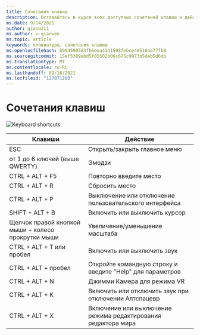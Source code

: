 ```yaml
---
title: Сочетания клавиш
description: Оставайтесь в курсе всех доступных сочетаний клавиш и действий, поддерживаемых приложением Алтспацевр.
ms.date: 9/14/2021
author: qianw211
ms.author: v-qianwen
ms.topic: article
keywords: клавиатура, сочетания клавиш
ms.openlocfilehash: b994590583fb6eea4141598febce40510ae77fb8
ms.sourcegitcommit: 15ef5309ebd5f05502b06c675c9973b5deb5d6db
ms.translationtype: MT
ms.contentlocale: ru-RU
ms.lasthandoff: 09/16/2021
ms.locfileid: "127871280"
---
```

# <a name="keyboard-shortcuts"></a>Сочетания клавиш

<img src="images\keyboard-shortcuts.png" alt="Keyboard shortcuts">

| Клавиши | Действие |
|---|---|
| ESC | Открыть/закрыть главное меню |
| от 1 до 6 ключей (выше QWERTY) | Эмодзи |
| CTRL + ALT + F5 | Повторно введите место |
| CTRL + ALT + R | Сбросить место |
| CTRL + ALT + P | Выключение или отключение пользовательского интерфейса |
| SHIFT + ALT + B | Включить или выключить курсор |
| Щелчок правой кнопкой мыши + колесо прокрутки мыши | Увеличение/уменьшение масштаба |
| CTRL + ALT + T или пробел | Включить или выключить звук |
| CTRL + ALT + пробел | Откройте командную строку и введите "Help" для параметров |
| CTRL + ALT + N | Джимми Камера для режима VR |
| CTRL + ALT + K | Включить или отключить звук при отключении Алтспацевр |
| CTRL + ALT + X | Включение или выключение режима редактирования редактора мира |